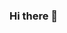 ### Hi there 👋

<!--
**brigida-oliveira/brigida-oliveira** is a ✨ _special_ ✨ repository because its `README.md` (this file) appears on your GitHub profile.

![My GitHub stats](https://github-readme-stats.vercel.app/api?username=brigida-oliveira&show_icons=true)

![My GitHub stats](https://github-readme-stats.vercel.app/api?username=brigida-oliveira&hide=contribs,prs)


